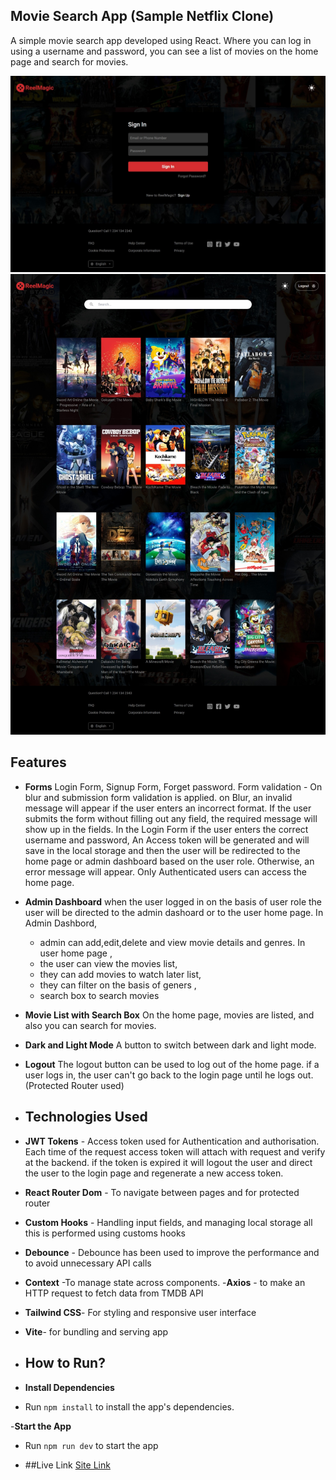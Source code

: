 ## Movie Search App (Sample Netflix Clone)
  A simple movie search app developed using React. Where you can log in using a username and password, you can see a list of movies on the home page and search for movies.
  
  ![img](https://github.com/shanamohamedali/searchMovieAppReact/blob/master/Screenshot_12-1-2025_165959_localhost.jpeg)
  ![img](https://github.com/shanamohamedali/searchMovieAppReact/blob/master/Screenshot_12-1-2025_165432_localhost.jpeg)
  

  ## Features 
  - **Forms** Login Form, Signup Form, Forget password. 
    Form validation - On blur and submission form validation is applied.
    on Blur, an invalid message will appear if the user enters an incorrect format.
    If the user submits the form without filling out any field, the required message will show up in the fields.
    In the Login Form if the user enters the correct username and password, An Access token will be generated and will save in the local storage and then the user will be redirected to the home page or admin dashboard based on the user role. Otherwise, an error message will appear. Only Authenticated users can access the home page.
- **Admin Dashboard**
    when the user logged in on the basis of user role the user will be directed to the admin dashoard or to the user home page.
    In Admin Dashbord,
     - admin can add,edit,delete and view movie details and genres.
    In user home page ,
     - the user can view the movies list, 
     - they can add movies to watch later list, 
     - they can filter on the basis of geners ,
     - search box to search movies
- **Movie List with Search Box**
    On the home page, movies are listed, and also you can search for movies.
- **Dark and Light Mode**
   A button to switch between dark and light mode.
- **Logout**
   The logout button can be used to log out of the home page. if a user logs in, the user can't go back to the login page until he logs out. (Protected Router used)

- ## Technologies Used
- **JWT Tokens** - Access token used for Authentication and authorisation. Each time of the request access token will attach with request and verify at the backend. if the token is expired it will logout the user and direct the user to the login page and regenerate a new access token.
- **React Router Dom** - To navigate between pages and for protected router
- **Custom Hooks** - Handling input fields, and managing local storage all this is performed using customs hooks
- **Debounce** - Debounce has been used to improve the performance and to avoid unnecessary API calls
- **Context** -To manage state across components.
-**Axios** - to make an HTTP request to fetch data from TMDB API
- **Tailwind CSS**- For styling and responsive user interface
- **Vite**- for bundling and serving app

- ## How to Run?
- **Install Dependencies**
- Run `npm install` to install the app's dependencies.

-**Start the App**
- Run `npm run dev` to start the app
  
- ##Live Link
  [Site Link]()
                  
  
  

  
